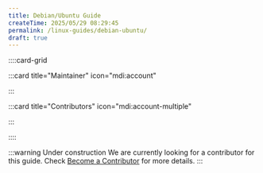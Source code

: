 ```yaml
---
title: Debian/Ubuntu Guide
createTime: 2025/05/29 08:29:45
permalink: /linux-guides/debian-ubuntu/
draft: true
---
```


::::card-grid

:::card title="Maintainer" icon="mdi:account"

<!-- add name here -->

:::

:::card title="Contributors" icon="mdi:account-multiple"

<!-- add name here -->

:::

::::

:::warning Under construction
We are currently looking for a contributor for this guide. Check [Become a Contributor](../about/become-a-contributor.md) for more details.
:::
